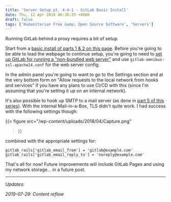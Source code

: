 ```yaml
---
title: 'Server Setup pt. 4-4-1 - GitLab Basic Install'
date: Thu, 12 Apr 2018 06:36:35 +0000
draft: false
tags: ['Humanitarian Free &amp; Open Source Software', 'Servers']
---
```


Running GitLab behind a proxy requires a bit of setup.

<!--more-->

Start from a [basic install of parts 1 & 2 on this page](https://about.gitlab.com/installation/#ubuntu?version=ce).
Before you're going to be able to load the webpage to continue setup, you're going to need to [set up GitLab for running a "non-bundled web server"](https://docs.gitlab.com/omnibus/settings/nginx.html#using-a-non-bundled-web-server) and use `gitlab-omnibus-ssl-apache24.conf` for the web server config.

In the admin panel you're going to want to go to the Settings section and at the very bottom form on "Allow requests to the local network from hooks and services" if you have any plans to use CI/CD with this (since I'm assuming that you're setting it up on an internal network).

It's also possible to hook up SMTP to a mail server (as done in [part 5 of this series](https://blog.ctmartin.me/2018/04/server-setup-pt-5-mail/)). With the internal Mail-in-a-Box, TLS didn't quite work. I had success with the following settings though:

{{< figure
    src="/wp-content/uploads/2018/04/Capture.png"
>}}

combined with the appropriate settings for:
```
gitlab_rails['gitlab_email_from'] = 'gitlab@example.com'
gitlab_rails['gitlab_email_reply_to'] = 'noreply@example.com'
```

That's all for now! Future improvements will include GitLab Pages and using my network storage... in a future post.

---

_Updates:_

_2019-07-29: Content reflow_